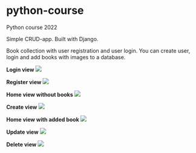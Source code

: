 # python-course
Python course 2022

Simple CRUD-app. Built with Django. 

Book collection with user registration and user login. You can create user, login and add books with images to a database. 




**Login view**
<img src="https://pythonweppipalvelu.files.wordpress.com/2022/05/image-34.png">


**Register view**
<img src="https://pythonweppipalvelu.files.wordpress.com/2022/05/image-27.png">


**Home view without books**
<img src="https://pythonweppipalvelu.files.wordpress.com/2022/05/image-28.png">


**Create view**
<img src="https://pythonweppipalvelu.files.wordpress.com/2022/05/image-29.png">


**Home view with added book**
<img src="https://pythonweppipalvelu.files.wordpress.com/2022/05/image-30.png">


**Update view**
<img src="https://pythonweppipalvelu.files.wordpress.com/2022/05/image-31.png">

**Delete view**
<img src="https://pythonweppipalvelu.files.wordpress.com/2022/05/image-31.png">
